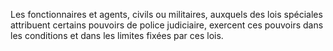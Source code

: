 Les fonctionnaires et agents, civils ou militaires, auxquels des lois spéciales attribuent certains pouvoirs de police judiciaire, exercent ces pouvoirs dans les conditions et dans les limites fixées par ces lois.